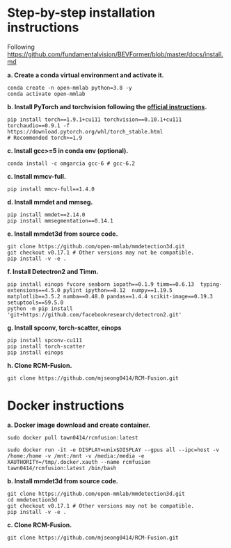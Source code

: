 # Step-by-step installation instructions

Following https://github.com/fundamentalvision/BEVFormer/blob/master/docs/install.md



**a. Create a conda virtual environment and activate it.**
```shell
conda create -n open-mmlab python=3.8 -y
conda activate open-mmlab
```

**b. Install PyTorch and torchvision following the [official instructions](https://pytorch.org/).**
```shell
pip install torch==1.9.1+cu111 torchvision==0.10.1+cu111 torchaudio==0.9.1 -f https://download.pytorch.org/whl/torch_stable.html
# Recommended torch>=1.9

```

**c. Install gcc>=5 in conda env (optional).**
```shell
conda install -c omgarcia gcc-6 # gcc-6.2
```

**c. Install mmcv-full.**
```shell
pip install mmcv-full==1.4.0
```

**d. Install mmdet and mmseg.**
```shell
pip install mmdet==2.14.0
pip install mmsegmentation==0.14.1
```

**e. Install mmdet3d from source code.**
```shell
git clone https://github.com/open-mmlab/mmdetection3d.git
git checkout v0.17.1 # Other versions may not be compatible.
pip install -v -e .
```

**f. Install Detectron2 and Timm.**
```shell
pip install einops fvcore seaborn iopath==0.1.9 timm==0.6.13  typing-extensions==4.5.0 pylint ipython==8.12  numpy==1.19.5 matplotlib==3.5.2 numba==0.48.0 pandas==1.4.4 scikit-image==0.19.3 setuptools==59.5.0
python -m pip install 'git+https://github.com/facebookresearch/detectron2.git'
```

**g. Install spconv, torch-scatter, einops**
```shell
pip install spconv-cu111
pip install torch-scatter
pip install einops
```

**h. Clone RCM-Fusion.**
```
git clone https://github.com/mjseong0414/RCM-Fusion.git
```

# Docker instructions

**a. Docker image download and create container.**
```
sudo docker pull tawn0414/rcmfusion:latest

sudo docker run -it -e DISPLAY=unix$DISPLAY --gpus all --ipc=host -v /home:/home -v /mnt:/mnt -v /media:/media -e XAUTHORITY=/tmp/.docker.xauth --name rcmfusion tawn0414/rcmfusion:latest /bin/bash
```

**b. Install mmdet3d from source code.**
```shell
git clone https://github.com/open-mmlab/mmdetection3d.git
cd mmdetection3d
git checkout v0.17.1 # Other versions may not be compatible.
pip install -v -e .
```

**c. Clone RCM-Fusion.**
```
git clone https://github.com/mjseong0414/RCM-Fusion.git
```